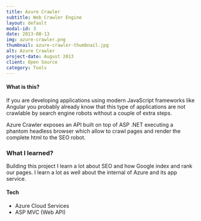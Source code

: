 ```yaml
---
title: Azure Crawler
subtitle: Web Crawler Engine
layout: default
modal-id: 3
date: 2013-08-13
img: azure-crawler.png
thumbnail: azure-crawler-thumbnail.jpg
alt: Azure Crawler
project-date: August 2013
client: Open Source
category: Tools
---
```


#### What is this?
If you are developing applications using  modern JavaScript frameworks like Angular you probably already know that this type of applications are not crawlable by search engine robots without a couple of extra steps.

Azure Crawler exposes an API built on top of ASP .NET executing a phantom headless browser which allow to crawl pages and render the complete html to the SEO robot.

### What I learned?
Building this project I learn a lot about SEO and how Google index and rank our pages.
I learn a lot as well about the internal of Azure and its app service.

#### Tech
- Azure Cloud Services
- ASP MVC (Web API)
